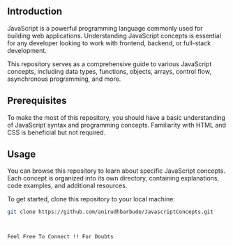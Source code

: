 ## Introduction

JavaScript is a powerful programming language commonly used for building web applications. Understanding JavaScript concepts is essential for any developer looking to work with frontend, backend, or full-stack development.

This repository serves as a comprehensive guide to various JavaScript concepts, including data types, functions, objects, arrays, control flow, asynchronous programming, and more.

## Prerequisites

To make the most of this repository, you should have a basic understanding of JavaScript syntax and programming concepts. Familiarity with HTML and CSS is beneficial but not required.

## Usage

You can browse this repository to learn about specific JavaScript concepts. Each concept is organized into its own directory, containing explanations, code examples, and additional resources.

To get started, clone this repository to your local machine:

```bash
git clone https://github.com/anirudhbarbude/JavascriptConcepts.git



Feel Free To Connect !! For Doubts
